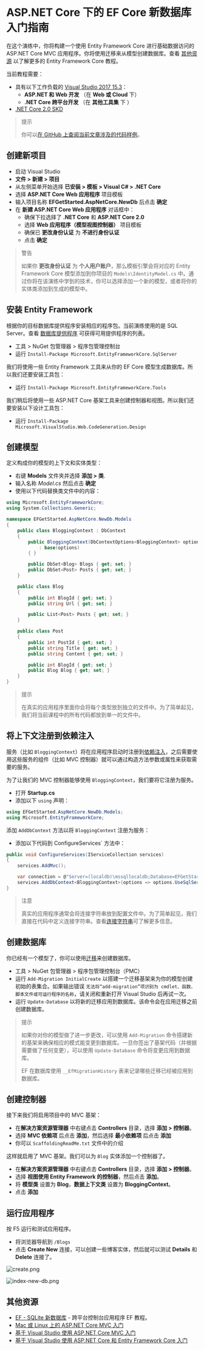 # ASP.NET Core 下的 EF Core 新数据库入门指南

在这个演练中，你将构建一个使用 Entity Framework Core 进行基础数据访问的 ASP.NET Core MVC 应用程序。你将使用迁移来从模型创建数据库。查看 [其他资源](#其他资源) 以了解更多的 Entity Framework Core 教程。

当前教程需要：

* 具有以下工作负载的 [Visual Studio 2017 15.3](https://www.visualstudio.com/downloads/)：
    * **ASP.NET 和 Web 开发** （在 **Web 或 Cloud** 下）
    * **.NET Core 跨平台开发** （在 **其他工具集** 下 ）
* [.NET Core 2.0 SKD](https://www.microsoft.com/net/download/core)

> 提示
>
> 你可以[在 GitHub 上查阅当前文章涉及的代码样例](https://github.com/aspnet/EntityFramework.Docs/tree/master/samples/core/GetStarted/AspNetCore/EFGetStarted.AspNetCore.NewDb)。

## 创建新项目

* 启动 Visual Studio
* **文件 > 新建 > 项目**
* 从左侧菜单开始选择 **已安装 > 模板 > Visual C# > .NET Core**
* 选择 **ASP.NET Core Web 应用程序** 项目模板
* 输入项目名称 **EFGetStarted.AspNetCore.NewDb** 后点击 **确定**
* 在 **新建 ASP.NET Core Web 应用程序** 对话框中：
    * 确保下拉选择了 **.NET Core** 和 **ASP.NET Core 2.0**
    * 选择 **Web 应用程序（模型视图控制器）** 项目模板
    * 确保已 **更改身份认证** 为 **不进行身份认证**
    * 点击 **确定**

> 警告
>
> 如果你 **更改身份认证** 为 **个人用户账户**，那么模板引擎会将对应的 Entity Framework Core 模型添加到你项目的 `Models\IdentityModel.cs` 中。通过你将在该演练中学到的技术，你可以选择添加一个新的模型，或者将你的实体类添加到生成的模型中。

## 安装 Entity Framework

根据你的目标数据库提供程序安装相应的程序包。当前演练使用的是 SQL Server。查看 [数据库提供程序](../../7、数据库提供程序/A、数据库提供程序.md) 可获得可用提供程序的列表。

* 工具 > NuGet 包管理器 > 程序包管理控制台
* 运行 `Install-Package Microsoft.EntityFrameworkCore.SqlServer`

我们将使用一些 Entity Framework 工具来从你的 EF Core  模型生成数据库。所以我们还要安装工具包：

* 运行 `Install-Package Microsoft.EntityFrameworkCore.Tools`

我们稍后将使用一些 ASP.NET Core 基架工具来创建控制器和视图。所以我们还要安装以下设计工具包：

* 运行 `Install-Package Microsoft.VisualStudio.Web.CodeGeneration.Design`

## 创建模型

定义构成你的模型的上下文和实体类型：

* 右键 **Models** 文件夹并选择 **添加 > 类**.
* 输入名称 _Model.cs_ 然后点击 **确定**
* 使用以下代码替换类文件中的内容：

```C#
using Microsoft.EntityFrameworkCore;
using System.Collections.Generic;

namespace EFGetStarted.AspNetCore.NewDb.Models
{
    public class BloggingContext : DbContext
    {
        public BloggingContext(DbContextOptions<BloggingContext> options)
            : base(options)
        { }

        public DbSet<Blog> Blogs { get; set; }
        public DbSet<Post> Posts { get; set; }
    }

    public class Blog
    {
        public int BlogId { get; set; }
        public string Url { get; set; }

        public List<Post> Posts { get; set; }
    }

    public class Post
    {
        public int PostId { get; set; }
        public string Title { get; set; }
        public string Content { get; set; }

        public int BlogId { get; set; }
        public Blog Blog { get; set; }
    }
}
```

> 提示
>
> 在真实的应用程序里面你会将每个类型放到独立的文件中。为了简单起见，我们将当前课程中的所有代码都放到单一的文件中。

## 将上下文注册到依赖注入

服务（比如 `BloggingContext`）将在应用程序启动时注册到[依赖注入](https://docs.microsoft.com/zh-cn/aspnet/core/fundamentals/dependency-injection)，之后需要使用这些服务的组件（比如 MVC 控制器）就可以通过构造方法参数或属性来获取需要的服务。

为了让我们的 MVC 控制器能够使用 `BloggingContext`，我们要将它注册为服务。

* 打开 **Startup.cs**
* 添加以下 `using` 声明：

```C#
using EFGetStarted.AspNetCore.NewDb.Models;
using Microsoft.EntityFrameworkCore;
```

添加 `AddDbContext` 方法以将 `BloggingContext` 注册为服务：

* 添加以下代码到 ConfigureServices` 方法中：

```C#
public void ConfigureServices(IServiceCollection services)
{
    services.AddMvc();

    var connection = @"Server=(localdb)\mssqllocaldb;Database=EFGetStarted.AspNetCore.NewDb;Trusted_Connection=True;";
    services.AddDbContext<BloggingContext>(options => options.UseSqlServer(connection));
}
```

> 注意
>
> 真实的应用程序通常会将连接字符串放到配置文件中。为了简单起见，我们直接在代码中定义连接字符串。查看[连接字符串](https://docs.microsoft.com/zh-cn/ef/core/miscellaneous/connection-strings)可了解更多信息。

## 创建数据库

你已经有一个模型了，你可以使用[迁移](https://docs.microsoft.com/zh-cn/aspnet/core/data/ef-mvc/migrations#introduction-to-migrations)来创建数据库。

* 工具 > NuGet 包管理器 > 程序包管理控制台（PMC）
* 运行 `Add-Migration InitialCreate` 以搭建一个迁移基架来为你的模型创建初始的表集合。如果输出错误 `无法将“add-migration”项识别为 cmdlet、函数、脚本文件或可运行程序的名称`，请关闭和重新打开 Visual Studio 后再试一次。
* 运行 `Update-Database` 以将新的迁移应用到数据库。该命令会在应用迁移之前创建数据库。

> 提示
>
> 如果你对你的模型做了进一步更改，可以使用 `Add-Migration` 命令搭建新的基架来确保相应的模式能变更到数据库。一旦你签出了基架代码（并根据需要做了任何变更），可以使用 `Update-Database` 命令将变更应用到数据库。
>
> EF 在数据库使用 `__EfMigrationHistory` 表来记录哪些迁移已经被应用到数据库。

## 创建控制器

接下来我们将启用项目中的 MVC 基架：

* 在**解决方案资源管理器** 中右键点击 **Controllers** 目录，选择 **添加 > 控制器**。
* 选择 **MVC 依赖项** 后点击 **添加**，然后选择 **最小依赖项** 后点击 **添加**
* 你可以 `ScaffoldingReadMe.txt` 文件中的介绍

这样就启用了 MVC 基架。我们可以为 `Blog` 实体添加一个控制器了。

* 在**解决方案资源管理器** 中右键点击 **Controllers** 目录，选择 **添加 > 控制器**。
* 选择 **视图使用 Entity Framework 的控制器**，然后点击 **添加**。
* 将 **模型类** 设置为 **Blog**，**数据上下文类** 设置为 **BloggingContext**。
* 点击 **添加**

## 运行应用程序

按 F5 运行和测试应用程序。

* 将浏览器导航到 `/Blogs`
* 点击 **Create New** 连接，可以创建一些博客实体，然后就可以测试 **Details** 和 **Delete** 连接了。

![create.png](./create.png)

![index-new-db.png](./index-new-db.png)

## 其他资源

* [EF - SQLite 新数据库](../D、.NETCore/B、新数据库.md)  - 跨平台控制台应用程序 EF 教程。
* [Mac 或 Linux 上的 ASP.NET Core MVC 入门](https://docs.microsoft.com/zh-cn/aspnet/core/tutorials/first-mvc-app-xplat/index)
* [基于 Visual Studio 使用  ASP.NET Core MVC 入门](https://docs.microsoft.com/zh-cn/aspnet/core/tutorials/first-mvc-app/index)
* [基于 Visual Studio 使用 ASP.NET Core 和 Entity Framework Core 入门](https://docs.microsoft.com/zh-cn/aspnet/core/data/ef-mvc/index)